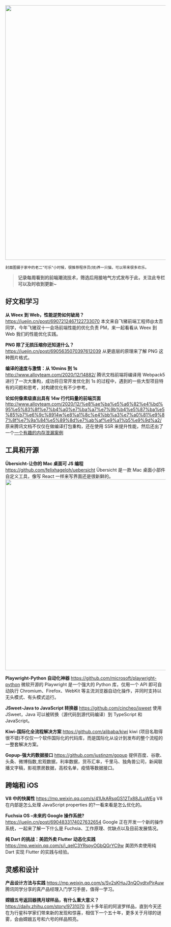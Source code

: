 <img src=https://qpluspicture.oss-cn-beijing.aliyuncs.com/YbXFid.JPG width=800/>

<small>封面图摄于家中的老二"可乐"小时候，很推荐程序员(领)养一只猫，可以带来很多欢乐。</small>

> **记录每周看到的前端潮流技术，筛选后用接地气方式发布于此，关注此专栏可以及时收到更新~**

## 好文和学习

**从 Weex 到 Web，性能逆势如何破局？**
<https://juejin.cn/post/6907212467122733070>
本文来自飞猪前端工程师@太吾同学，今年飞猪双十一会场前端性能的优化负责 PM，来一起看看从 Weex 到 Web 我们的性能优化实践。

**PNG 除了无损压缩你还知道什么？**
<https://juejin.cn/post/6905635070397612039>
从更底层的原理来了解 PNG 这种图片格式。

**编译的速度与激情：从 10mins 到 1s**
<http://www.alloyteam.com/2020/12/14882/>
腾讯文档前端将编译用 Webpack5 进行了一次大重构，成功将日常开发优化到 1s 的过程中，遇到的一些大型项目特有的问题和思考，对构建优化有不少参考。

**论如何像素级直出具有 14w 行代码量的前端页面**
<http://www.alloyteam.com/2020/12/%e8%ae%ba%e5%a6%82%e4%bd%95%e5%83%8f%e7%b4%a0%e7%ba%a7%e7%9b%b4%e5%87%ba%e5%85%b7%e6%9c%8914w%e8%a1%8c%e4%bb%a3%e7%a0%81%e9%87%8f%e7%9a%84%e5%89%8d%e7%ab%af%e9%a1%b5%e9%9d%a2/>
原来腾讯文档不仅仅在做编译打包重构，还在使用 SSR 来提升性能，然后还出了一个[一个有趣的内存泄漏案例](http://www.alloyteam.com/2020/12/%e4%b8%80%e4%b8%aa%e6%9c%89%e8%b6%a3%e7%9a%84%e5%86%85%e5%ad%98%e6%b3%84%e6%bc%8f%e6%a1%88%e4%be%8b/)

## 工具和开源

**Übersicht-让你的 Mac 桌面可 JS 编程**
<https://github.com/felixhageloh/uebersicht>
Übersicht 是一款 Mac 桌面小部件自定义工具，像写 React 一样来写界面还是很新鲜的。
<img src=https://qpluspicture.oss-cn-beijing.aliyuncs.com/KacetP.jpg width=600/>

**Playwright-Python 自动化神器**
<https://github.com/microsoft/playwright-python>
微软开源的 Playwright 是一个强大的 Python 库，仅用一个 API 即可自动执行 Chromium、Firefox、WebKit 等主流浏览器自动化操作，并同时支持以无头模式、有头模式运行。

**JSweet-Java to JavaScript 转换器**
<https://github.com/cincheo/jsweet>
使用 JSweet，Java 可以被转换（源代码到源代码编译）到 TypeScript 和 JavaScript。

**Kiwi-国际化全流程解决方案**
<https://github.com/alibaba/kiwi>
kiwi (项目名取得很不错)不仅仅一个软件国际化的代码库，而是国际化从设计到发布的整个流程的一整套解决方案。

**Gopup-强大的数据接口**
<https://github.com/justinzm/gopup>
提供百度、谷歌、头条、微博指数,宏观数据，利率数据，货币汇率，千里马、独角兽公司，新闻联播文字稿，影视票房数据，高校名单，疫情等数据接口。

## 跨端和 iOS

**V8 中的快属性**
<https://mp.weixin.qq.com/s/41UkARsqGS12Tx88JLuWEg>
V8 在内部是怎么处理 JavaScript properties 的?一看来看是怎么优化的。

**Fuchsia OS –未来的 Google 操作系统?**
<https://juejin.cn/post/6904833174027632654>
Google 正在开发一个新的操作系统，一起来了解一下什么是 Fuchsia、工作原理、优缺点以及目前发展情况。

**纯 Dart 的挑战：美团外卖 Flutter 动态化实践**
<https://mp.weixin.qq.com/s/j_qelC3YRspyOGbQGrYC9w>
美团外卖使用纯 Dart 实现 Flutter 的实践与经验。

## 灵感和设计

**产品设计方法与实践**
<https://mp.weixin.qq.com/s/Sv2sKHuJ3nQOvdtvPirAuw>
腾讯同学分享的真产品经理入门学习手册，值得一学习。

**嫦娥五号返回器携月球样品，有什么重大意义？**
<https://daily.zhihu.com/story/9731070>
五十多年前的阿波罗样品，直到今天还在为行星科学家们带来新的发现和惊喜，相信下一个五十年，更多关于月球的谜雾，会由嫦娥五号和六号的样品照亮。
